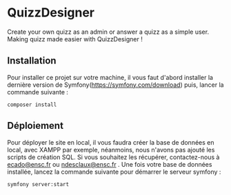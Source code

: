 # QuizzDesigner
Create your own quizz as an admin or answer a quizz as a simple user. Making quizz made easier with QuizzDesigner !

## Installation
Pour installer ce projet sur votre machine, il vous faut d'abord installer la dernière version de Symfony(https://symfony.com/download) puis, lancer la commande suivante :
```
composer install
```
## Déploiement
Pour déployer le site en local, il vous faudra créer la base de données en local, avec XAMPP par exemple, néanmoins, nous n'avons pas ajouté les scripts de création SQL. Si vous souhaitez les récupérer, contactez-nous à ecado@ensc.fr ou ndesclaux@ensc.fr .
Une fois votre base de données installée, lancez la commande suivante pour démarrer le serveur symfony :
```
symfony server:start
```
